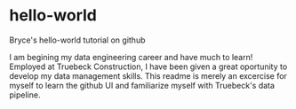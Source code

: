 # hello-world
Bryce's hello-world tutorial on github

I am begining my data engineering career and have much to learn! Employed at Truebeck Construction, I have been given a great oportunity to develop my data management skills. This readme is merely an excercise for myself to learn the github UI and familiarize myself with Truebeck's data pipeline. 
